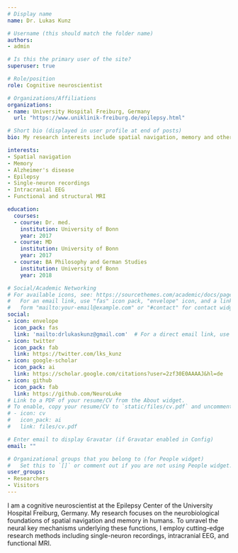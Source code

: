 ```yaml
---
# Display name
name: Dr. Lukas Kunz

# Username (this should match the folder name)
authors:
- admin

# Is this the primary user of the site?
superuser: true

# Role/position
role: Cognitive neuroscientist

# Organizations/Affiliations
organizations:
- name: University Hospital Freiburg, Germany
  url: "https://www.uniklinik-freiburg.de/epilepsy.html"

# Short bio (displayed in user profile at end of posts)
bio: My research interests include spatial navigation, memory and other higher-level cognitive functions in humans.

interests:
- Spatial navigation
- Memory
- Alzheimer's disease
- Epilepsy
- Single-neuron recordings
- Intracranial EEG
- Functional and structural MRI

education:
  courses:
  - course: Dr. med.
    institution: University of Bonn
    year: 2017
  - course: MD
    institution: University of Bonn
    year: 2017
  - course: BA Philosophy and German Studies
    institution: University of Bonn
    year: 2018

# Social/Academic Networking
# For available icons, see: https://sourcethemes.com/academic/docs/page-builder/#icons
#   For an email link, use "fas" icon pack, "envelope" icon, and a link in the
#   form "mailto:your-email@example.com" or "#contact" for contact widget.
social:
- icon: envelope
  icon_pack: fas
  link: 'mailto:drlukaskunz@gmail.com'  # For a direct email link, use "mailto:drlukaskunz@gmail.com".
- icon: twitter
  icon_pack: fab
  link: https://twitter.com/lks_kunz
- icon: google-scholar
  icon_pack: ai
  link: https://scholar.google.com/citations?user=2zf30E0AAAAJ&hl=de
- icon: github
  icon_pack: fab
  link: https://github.com/NeuroLuke
# Link to a PDF of your resume/CV from the About widget.
# To enable, copy your resume/CV to `static/files/cv.pdf` and uncomment the lines below.
# - icon: cv
#   icon_pack: ai
#   link: files/cv.pdf

# Enter email to display Gravatar (if Gravatar enabled in Config)
email: ""

# Organizational groups that you belong to (for People widget)
#   Set this to `[]` or comment out if you are not using People widget.
user_groups:
- Researchers
- Visitors
---
```


I am a cognitive neuroscientist at the Epilepsy Center of the University Hospital Freiburg, Germany. My research focuses on the neurobiological foundations of spatial navigation and memory in humans. To unravel the neural key mechanisms underlying these functions, I employ cutting-edge research methods including single-neuron recordings, intracranial EEG, and functional MRI.
